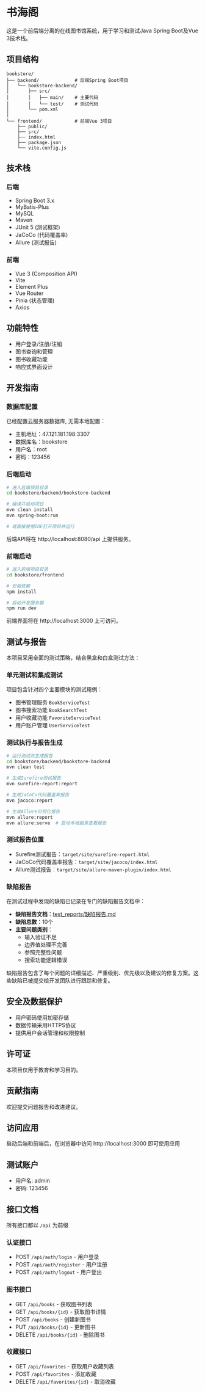 # 书海阁

这是一个前后端分离的在线图书馆系统，用于学习和测试Java Spring Boot及Vue 3技术栈。

## 项目结构
```
bookstore/
├── backend/             # 后端Spring Boot项目
│   └── bookstore-backend/
│       ├── src/
│       │   ├── main/    # 主要代码
│       │   └── test/    # 测试代码
│       └── pom.xml
│   
└── frontend/            # 前端Vue 3项目
    ├── public/
    ├── src/
    ├── index.html
    ├── package.json
    └── vite.config.js
```

## 技术栈

### 后端
- Spring Boot 3.x
- MyBatis-Plus
- MySQL
- Maven
- JUnit 5 (测试框架)
- JaCoCo (代码覆盖率)
- Allure (测试报告)

### 前端
- Vue 3 (Composition API)
- Vite
- Element Plus
- Vue Router
- Pinia (状态管理)
- Axios

## 功能特性

- 用户登录/注册/注销
- 图书查询和管理
- 图书收藏功能
- 响应式界面设计

## 开发指南

### 数据库配置

已经配置云服务器数据库, 无需本地配置：
- 主机地址：47.121.181.198:3307
- 数据库名：bookstore
- 用户名：root
- 密码：123456

### 后端启动

```bash
# 进入后端项目目录
cd bookstore/backend/bookstore-backend

# 编译并启动项目
mvn clean install
mvn spring-boot:run

# 或直接使用IDE打开项目并运行
```

后端API将在 http://localhost:8080/api 上提供服务。

### 前端启动

```bash
# 进入前端项目目录
cd bookstore/frontend

# 安装依赖
npm install

# 启动开发服务器
npm run dev
```

前端界面将在 http://localhost:3000 上可访问。

## 测试与报告

本项目采用全面的测试策略，结合黑盒和白盒测试方法：

### 单元测试和集成测试

项目包含针对四个主要模块的测试用例：
- 图书管理服务 `BookServiceTest`
- 图书搜索功能 `BookSearchTest`
- 用户收藏功能 `FavoriteServiceTest`
- 用户账户管理 `UserServiceTest`

### 测试执行与报告生成

```bash
# 运行测试并生成报告
cd bookstore/backend/bookstore-backend
mvn clean test

# 生成Surefire测试报告
mvn surefire-report:report

# 生成JaCoCo代码覆盖率报告
mvn jacoco:report

# 生成Allure可视化报告
mvn allure:report
mvn allure:serve  # 启动本地服务查看报告
```

### 测试报告位置

- Surefire测试报告：`target/site/surefire-report.html`
- JaCoCo代码覆盖率报告：`target/site/jacoco/index.html`
- Allure测试报告：`target/site/allure-maven-plugin/index.html`

### 缺陷报告

在测试过程中发现的缺陷已记录在专门的缺陷报告文档中：

- **缺陷报告文档**：[test_reports/缺陷报告.md](test_reports/03-缺陷报告)
- **缺陷总数**：10个
- **主要问题类别**：
  - 输入验证不足
  - 边界值处理不完善
  - 参照完整性问题
  - 搜索功能逻辑错误

缺陷报告包含了每个问题的详细描述、严重级别、优先级以及建议的修复方案。这些缺陷已被提交给开发团队进行跟踪和修复。

## 安全及数据保护

- 用户密码使用加密存储
- 数据传输采用HTTPS协议
- 提供用户会话管理和权限控制

## 许可证

本项目仅用于教育和学习目的。

## 贡献指南

欢迎提交问题报告和改进建议。

## 访问应用

启动后端和前端后，在浏览器中访问 http://localhost:3000 即可使用应用

## 测试账户

- 用户名: admin
- 密码: 123456

## 接口文档

所有接口都以 `/api` 为前缀

### 认证接口

- POST `/api/auth/login` - 用户登录
- POST `/api/auth/register` - 用户注册
- POST `/api/auth/logout` - 用户登出

### 图书接口

- GET `/api/books` - 获取图书列表
- GET `/api/books/{id}` - 获取图书详情
- POST `/api/books` - 创建新图书
- PUT `/api/books/{id}` - 更新图书
- DELETE `/api/books/{id}` - 删除图书

### 收藏接口

- GET `/api/favorites` - 获取用户收藏列表
- POST `/api/favorites` - 添加收藏
- DELETE `/api/favorites/{id}` - 取消收藏 